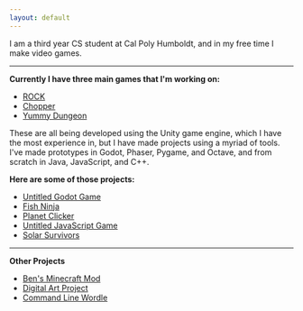 ```yaml
---
layout: default
---
```


I am a third year CS student at Cal Poly Humboldt, and in my free time I make video games.

* * *

**Currently I have three main games that I'm working on:**

*   [ROCK](./pages/rock.html)
*   [Chopper](./pages/chopper.html)
*   [Yummy Dungeon](./pages/yummydungeon.html)

These are all being developed using the Unity game engine, which I have the most experience in, but I have made projects using a myriad of tools. I've made prototypes in Godot, Phaser, Pygame, and Octave, and from scratch in Java, JavaScript, and C++.

**Here are some of those projects:**

*   [Untitled Godot Game](./pages/untitledgodotgame.html)
*   [Fish Ninja](./pages/fishninja.html)
*   [Planet Clicker](./pages/planetclicker.html)
*   [Untitled JavaScript Game](./pages/untitledjavascriptgame.html)
*   [Solar Survivors](./pages/solarsurvivors.html)

* * *

**Other Projects**

*   [Ben's Minecraft Mod](./pages/benmod.html)
*   [Digital Art Project](./pages/digitalartproject.html)
*   [Command Line Wordle](./pages/wordle.html)